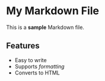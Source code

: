 # My Markdown File
This is a **sample** Markdown file.

## Features
- Easy to write
- Supports *formatting*
- Converts to HTML